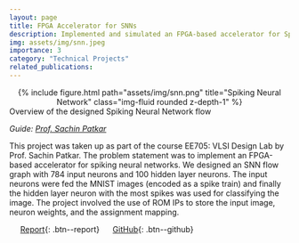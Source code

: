 ```yaml
---
layout: page
title: FPGA Accelerator for SNNs
description: Implemented and simulated an FPGA-based accelerator for Spiking Neural Networks
img: assets/img/snn.jpeg
importance: 3
category: "Technical Projects"
related_publications:
---
```


<center>
<div class="row">
    <div class="col-sm mt-4 mt-md-0">
        {% include figure.html path="assets/img/snn.png" title="Spiking Neural Network" class="img-fluid rounded z-depth-1" %}
    </div>
</div>
</center>
<div class="caption">
    Overview of the designed Spiking Neural Network flow
</div>

_Guide: [Prof. Sachin Patkar](https://www.ee.iitb.ac.in/wiki/faculty/patkar)_

This project was taken up as part of the course EE705: VLSI Design Lab by Prof. Sachin Patkar. The problem statement was to implement an FPGA-based accelerator for spiking neural networks. We designed an SNN flow graph with 784 input neurons and 100 hidden layer neurons. The input neurons were fed the MNIST images (encoded as a spike train) and finally the hidden layer neuron with the most spikes was used for classifying the image. The project involved the use of ROM IPs to store the input image, neuron weights, and the assignment mapping.

&nbsp;&nbsp;&nbsp;&nbsp; [Report](https://anubhavbhatla.github.io/assets/pdf/EE705_Report.pdf){: .btn--report} &nbsp;&nbsp;&nbsp;&nbsp; [GitHub](https://github.com/AnubhavBhatla/VLSI-Design-Lab){: .btn--github}
